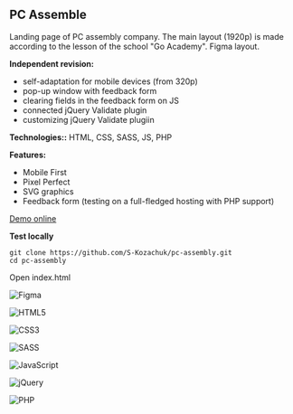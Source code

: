 ##  PC Assemble

Landing page of PC assembly company. The main layout (1920p) is made according to the lesson of the school "Go Academy". Figma layout. 

**Independent revision:**
- self-adaptation for mobile devices (from 320p)
- pop-up window with feedback form
- clearing fields in the feedback form on JS
- connected jQuery Validate plugin
- customizing jQuery Validate plugiin

**Technologies::**  HTML, CSS, SASS, JS, PHP

**Features:**
- Mobile First
- Pixel Perfect
- SVG graphics
- Feedback form (testing on a full-fledged hosting with PHP support)

[Demo online](https://s-kozachuk.github.io/pc-assembly)

**Test locally**

```
git clone https://github.com/S-Kozachuk/pc-assembly.git
cd pc-assembly
```

Open index.html

![Figma](https://img.shields.io/badge/figma-%23F24E1E.svg?style=for-the-badge&logo=figma&logoColor=white)

![HTML5](https://img.shields.io/badge/html5-%23E34F26.svg?style=for-the-badge&logo=html5&logoColor=white)

![CSS3](https://img.shields.io/badge/css3-%231572B6.svg?style=for-the-badge&logo=css3&logoColor=white)

![SASS](https://img.shields.io/badge/SASS-hotpink.svg?style=for-the-badge&logo=SASS&logoColor=white) 

![JavaScript](https://img.shields.io/badge/javascript-%23323330.svg?style=for-the-badge&logo=javascript&logoColor=%23F7DF1E)

![jQuery](https://img.shields.io/badge/jquery-%230769AD.svg?style=for-the-badge&logo=jquery&logoColor=white)

![PHP](https://img.shields.io/badge/php-%23777BB4.svg?style=for-the-badge&logo=php&logoColor=white)
